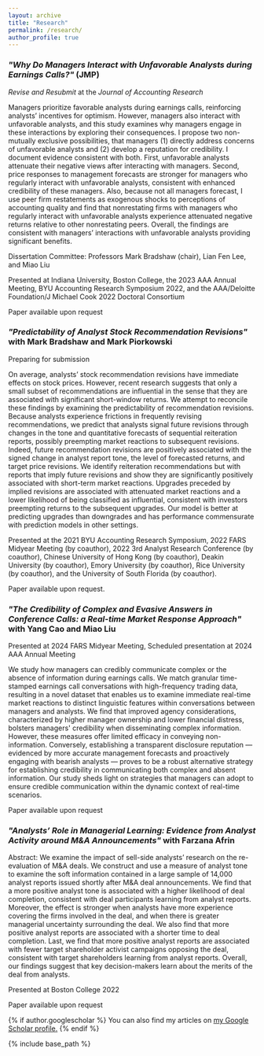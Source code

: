 ```yaml
---
layout: archive
title: "Research"
permalink: /research/
author_profile: true
---
```


### *"Why Do Managers Interact with Unfavorable Analysts during Earnings Calls?"* (JMP)

*Revise and Resubmit* at the *Journal of Accounting Research*

Managers prioritize favorable analysts during earnings calls, reinforcing analysts’ incentives for optimism. However, managers also interact with unfavorable analysts, and this study examines why managers engage in these interactions by exploring their consequences. I propose two non-mutually exclusive possibilities, that managers (1) directly address concerns of unfavorable analysts and (2) develop a reputation for credibility. I document evidence consistent with both. First, unfavorable analysts attenuate their negative views after interacting with managers. Second, price responses to management forecasts are stronger for managers who regularly interact with unfavorable analysts, consistent with enhanced credibility of these managers. Also, because not all managers forecast, I use peer firm restatements as exogenous shocks to perceptions of accounting quality and find that nonrestating firms with managers who regularly interact with unfavorable analysts experience attenuated negative returns relative to other nonrestating peers. Overall, the findings are consistent with managers’ interactions with unfavorable analysts providing significant benefits.

Dissertation Committee: Professors Mark Bradshaw (chair), Lian Fen Lee, and Miao Liu

Presented at Indiana University, Boston College, the 2023 AAA Annual Meeting, BYU Accounting Research Symposium 2022, and the AAA/Deloitte Foundation/J Michael Cook 2022 Doctoral Consortium

Paper available upon request

<!-- *Available upon request* -->
<!--
<a href="https://drive.google.com/file/d/1PRcn4yPFmbgGK4WDT11AgoF1TSsQNvfK/view?usp=sharing" target="_blank">View in Browser</a>
-->
<!-- [Download]() -->

### *"Predictability of Analyst Stock Recommendation Revisions"* with Mark Bradshaw and Mark Piorkowski

Preparing for submission

On average, analysts’ stock recommendation revisions have immediate effects on stock prices. However, recent research suggests that only a small subset of recommendations are influential in the sense that they are associated with significant short-window returns. We attempt to reconcile these findings by examining the predictability of recommendation revisions. Because analysts experience frictions in frequently revising recommendations, we predict that analysts signal future revisions through changes in the tone and quantitative forecasts of sequential reiteration reports, possibly preempting market reactions to subsequent revisions. Indeed, future recommendation revisions are positively associated with the signed change in analyst report tone, the level of forecasted returns, and target price revisions. We identify reiteration recommendations but with reports that imply future revisions and show they are significantly positively associated with short-term market reactions. Upgrades preceded by implied revisions are associated with attenuated market reactions and a lower likelihood of being classified as influential, consistent with investors preempting returns to the subsequent upgrades. Our model is better at predicting upgrades than downgrades and has performance commensurate with prediction models in other settings.

Presented at the 2021 BYU Accounting Research Symposium, 2022 FARS Midyear Meeting (by coauthor), 2022 3rd Analyst Research Conference (by coauthor), Chinese University of Hong Kong (by coauthor), Deakin University (by coauthor), Emory University (by coauthor), Rice University (by coauthor), and the University of South Florida (by coauthor).

Paper available upon request.

### *"The Credibility of Complex and Evasive Answers in Conference Calls: a Real-time Market Response Approach"* with Yang Cao and Miao Liu

Presented at 2024 FARS Midyear Meeting, Scheduled presentation at 2024 AAA Annual Meeting

We study how managers can credibly communicate complex or the absence of information during earnings calls. We match granular time-stamped earnings call conversations with high-frequency trading data, resulting in a novel dataset that enables us to examine immediate real-time market reactions to distinct linguistic features within conversations between managers and analysts. We find that improved agency considerations, characterized by higher manager ownership and lower financial distress, bolsters managers' credibility when disseminating complex information. However, these measures offer limited efficacy in conveying non-information. Conversely, establishing a transparent disclosure reputation — evidenced by more accurate management forecasts and proactively engaging with bearish analysts — proves to be a robust alternative strategy for establishing credibility in communicating both complex and absent information. Our study sheds light on strategies that managers can adopt to ensure credible communication within the dynamic context of real-time scenarios.

Paper available upon request

### *"Analysts’ Role in Managerial Learning: Evidence from Analyst Activity around M&A Announcements"* with Farzana Afrin

Abstract: We examine the impact of sell-side analysts’ research on the re-evaluation of M&A deals. We construct and use a measure of analyst tone to examine the soft information contained in a large sample of 14,000 analyst reports issued shortly after M&A deal announcements. We find that a more positive analyst tone is associated with a higher likelihood of deal completion, consistent with deal participants learning from analyst reports. Moreover, the effect is stronger when analysts have more experience covering the firms involved in the deal, and when there is greater managerial uncertainty surrounding the deal. We also find that more positive analyst reports are associated with a shorter time to deal completion. Last, we find that more positive analyst reports are associated with fewer target shareholder activist campaigns opposing the deal, consistent with target shareholders learning from analyst reports. Overall, our findings suggest that key decision-makers learn about the merits of the deal from analysts.

Presented at Boston College 2022

Paper available upon request

<!-- [View in Browser](https://drive.google.com/file/d/1FP1Nj2xefm-u8ycFux1_6bbDXm2ay3Du/view?usp=sharing) -->

<!-- [Download]() -->

<!-- ### Future Work

Some topics that I hope to explore in the future include the role of corporate disclosures in managing climate and sustainability efforts as well as the use of accounting information by less traditional stakeholders such as consumers and employees. I am very interested in the risks posed by climate change as well as the movement towards sustainability and inclusion. Given the increasing supply and access of accounting information as well as the rapidly evolving regulatory and disclosure landscape with respect to climate goals, I feel that research on these topics is compelling and has the potential to answer questions of economic significance. -->

{% if author.googlescholar %}
  You can also find my articles on <u><a href="{{author.googlescholar}}">my Google Scholar profile</a>.</u>
{% endif %}

{% include base_path %}

<!-- {% for post in site.publications reversed %}
  {% include archive-single.html %}
{% endfor %} -->
